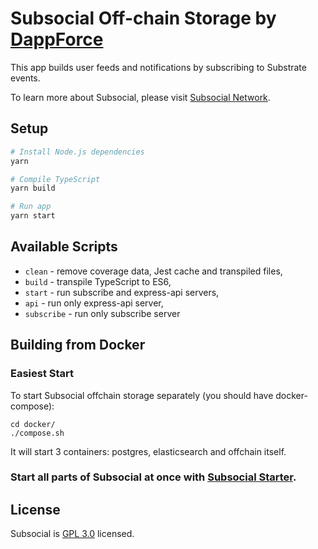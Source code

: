 # Subsocial Off-chain Storage by [DappForce](https://github.com/dappforce)

This app builds user feeds and notifications by subscribing to Substrate events.

To learn more about Subsocial, please visit [Subsocial Network](http://subsocial.network).

## Setup

```sh
# Install Node.js dependencies
yarn

# Compile TypeScript
yarn build

# Run app
yarn start
```

## Available Scripts

+ `clean` - remove coverage data, Jest cache and transpiled files,
+ `build` - transpile TypeScript to ES6,
+ `start` - run subscribe and express-api servers,
+ `api` - run only express-api server,
+ `subscribe` - run only subscribe server

## Building from Docker

### Easiest Start

To start Subsocial offchain storage separately (you should have docker-compose):

```
cd docker/
./compose.sh
```

It will start 3 containers: postgres, elasticsearch and offchain itself.

### Start all parts of Subsocial at once with [Subsocial Starter](https://github.com/dappforce/dappforce-subsocial-starter).

## License

Subsocial is [GPL 3.0](./LICENSE) licensed.

